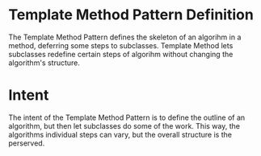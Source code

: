 # Template Method Pattern Definition

The Template Method Pattern defines the skeleton of an algorihm in a method, deferring some steps to subclasses. Template Method lets subclasses redefine certain steps of algorihm without changing the algorithm's structure.

# Intent

The intent of the Template Method Pattern is to define the outline of an algorithm, but then let subclasses do some of the work. This way, the algorithms individual steps can vary, but the overall structure is the perserved.
